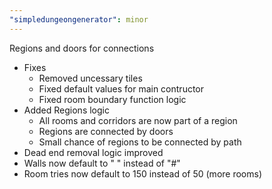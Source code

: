 ```yaml
---
"simpledungeongenerator": minor
---
```


Regions and doors for connections

-   Fixes
    -   Removed uncessary tiles
    -   Fixed default values for main contructor
    -   Fixed room boundary function logic
-   Added Regions logic
    -   All rooms and corridors are now part of a region
    -   Regions are connected by doors
    -   Small chance of regions to be connected by path
-   Dead end removal logic improved
-   Walls now default to " " instead of "#"
-   Room tries now default to 150 instead of 50 (more rooms)
